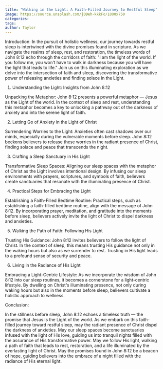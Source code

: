 ```yaml
---
title: "Walking in the Light: A Faith-Filled Journey to Restful Sleep"
image: https://source.unsplash.com/j0Deh-kkkFo/1000x750
categories:
tags: 
author: Taylor
---
```


Introduction:
In the pursuit of holistic wellness, our journey towards restful sleep is intertwined with the divine promises found in scripture. As we navigate the realms of sleep, rest, and restoration, the timeless words of John 8:12 echo through the corridors of faith: "I am the light of the world. If you follow me, you won't have to walk in darkness because you will have the light that leads to life." Join us on this illuminating exploration as we delve into the intersection of faith and sleep, discovering the transformative power of releasing anxieties and finding solace in the Light.

 1. Understanding the Light: Insights from John 8:12

Unpacking the Metaphor:
John 8:12 presents a powerful metaphor — Jesus as the Light of the world. In the context of sleep and rest, understanding this metaphor becomes a key to unlocking a pathway out of the darkness of anxiety and into the serene light of faith.

2. Letting Go of Anxiety in the Light of Christ

 Surrendering Worries to the Light:
Anxieties often cast shadows over our minds, especially during the vulnerable moments before sleep. John 8:12 beckons believers to release these worries in the radiant presence of Christ, finding solace and peace that transcends the night.

3. Crafting a Sleep Sanctuary in His Light

 Transformative Sleep Spaces:
Aligning our sleep spaces with the metaphor of Christ as the Light involves intentional design. By infusing our sleep environments with prayers, scriptures, and symbols of faith, believers create sanctuaries that resonate with the illuminating presence of Christ.

 4. Practical Steps for Embracing the Light

 Establishing a Faith-Filled Bedtime Routine:
Practical steps, such as establishing a faith-filled bedtime routine, align with the message of John 8:12. By incorporating prayer, meditation, and gratitude into the moments before sleep, believers actively invite the light of Christ to dispel darkness and anxieties.

 5. Walking the Path of Faith: Following His Light

 Trusting His Guidance:
John 8:12 invites believers to follow the light of Christ. In the context of sleep, this means trusting His guidance not only in the waking hours but also as we surrender to rest. Trusting in His light leads to a profound sense of security and peace.

 6. Living in the Radiance of His Light

 Embracing a Light-Centric Lifestyle:
As we incorporate the wisdom of John 8:12 into our sleep routines, it becomes a cornerstone for a light-centric lifestyle. By dwelling on Christ's illuminating presence, not only during waking hours but also in the moments before sleep, believers cultivate a holistic approach to wellness.

 Conclusion:

In the stillness before sleep, John 8:12 echoes a timeless truth — the promise that Jesus is the Light of the world. As we embark on this faith-filled journey toward restful sleep, may the radiant presence of Christ dispel the darkness of anxieties. May our sleep spaces become sanctuaries infused with the light of His love, guiding us into tranquil nights filled with the assurance of His transformative power. May we follow His light, walking a path of faith that leads to rest, restoration, and a life illuminated by the everlasting light of Christ. May the promises found in John 8:12 be a beacon of hope, guiding believers into the embrace of a night filled with the radiance of His eternal light.